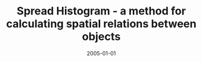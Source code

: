 ---
# Documentation: https://wowchemy.com/docs/managing-content/

title: Spread Histogram - a method for calculating spatial relations between objects
subtitle: ''
summary: ''
authors:
- kwasnicka
- Mariusz T. Paradowski
tags: []
categories: []
date: '2005-01-01'
lastmod: 2022-10-07T05:00:22Z
featured: false
draft: false

# Featured image
# To use, add an image named `featured.jpg/png` to your page's folder.
# Focal points: Smart, Center, TopLeft, Top, TopRight, Left, Right, BottomLeft, Bottom, BottomRight.
image:
  caption: ''
  focal_point: ''
  preview_only: false

# Projects (optional).
#   Associate this post with one or more of your projects.
#   Simply enter your project's folder or file name without extension.
#   E.g. `projects = ["internal-project"]` references `content/project/deep-learning/index.md`.
#   Otherwise, set `projects = []`.
projects: []
publishDate: '2022-10-07T05:00:21.044771Z'
publication_types:
- '6'
abstract: ''
publication: '*Computer recognition systems. Marek Kurzyński [i in.] (eds).*'
doi: 10.1007/3-540-32390-2_28
---